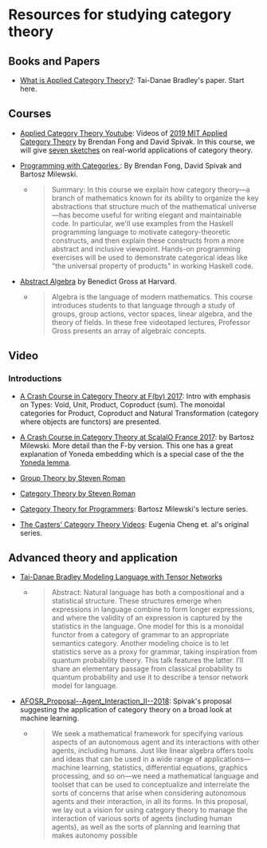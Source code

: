 # Resources for studying category theory

## Books and Papers
- [What is Applied Category Theory?](https://arxiv.org/abs/1809.05923): Tai-Danae Bradley's paper. Start here.

## Courses
- [Applied Category Theory Youtube](https://www.youtube.com/playlist?list=PLhgq-BqyZ7i5lOqOqqRiS0U5SwTmPpHQ5):  Videos of [2019 MIT  Applied Category Theory](https://ocw.mit.edu/courses/mathematics/18-s097-applied-category-theory-january-iap-2019/) by Brendan Fong and David Spivak. 
In this course, we will give [seven sketches](https://ocw.mit.edu/courses/mathematics/18-s097-applied-category-theory-january-iap-2019/lecture-videos-and-readings/18-s097iap19textbook.pdf) on real-world applications of category theory.


- [Programming with Categories ](http://brendanfong.com/programmingcats.html): By Brendan Fong, David Spivak and 
Bartosz Milewski.
  - > Summary: In this course we explain how category theory—a branch of mathematics known for its ability to organize the key abstractions that structure much of the mathematical universe—has become useful for writing elegant and maintainable code. In particular, we'll use examples from the Haskell programming language to motivate category-theoretic constructs, and then explain these constructs from a more abstract and inclusive viewpoint. Hands-on programming exercises will be used to demonstrate categorical ideas like "the universal property of products" in working Haskell code.
- [Abstract Algebra](https://www.extension.harvard.edu/open-learning-initiative/abstract-algebra) by Benedict Gross 
at Harvard. 
  - > Algebra is the language of modern mathematics. This course introduces students to that language through a study of groups, group actions, vector spaces, linear algebra, and the theory of fields. In these free videotaped lectures, Professor Gross presents an array of algebraic concepts.
  
## Video
### Introductions
- [A Crash Course in Category Theory at F(by) 2017](https://www.youtube.com/watch?v=iJ7V1KXJpsE): Intro with emphasis on Types: Void, Unit, Product, Coproduct (sum). The monoidal categories for Product, Coproduct and Natural Transformation (category where objects are functors) are presented. 

- [A Crash Course in Category Theory at ScalaIO France 2017](https://www.youtube.com/watch?v=JH_Ou17_zyU): by Bartosz Milewski. More detail than the F-by version. This one has a great explanation of Yoneda embedding which is a special case of the the [Yoneda lemma](https://en.wikipedia.org/wiki/Yoneda_lemma).
  
- [Group Theory by Steven Roman](https://www.youtube.com/playlist?list=PLiyVurqwtq0YpkpmXUWjxbNdzMrSiOlBE)
- [Category Theory by Steven Roman](https://www.youtube.com/playlist?list=PLiyVurqwtq0Y40IZhB6T1wM2fMduEVe56)
- [Category Theory for Programmers](https://www.youtube.com/watch?v=I8LbkfSSR58&list=PLbgaMIhjbmEnaH_LTkxLI7FMa2HsnawM_): Bartosz Milewski's lecture series.
- [The Casters' Category Theory Videos](http://simonwillerton.staff.shef.ac.uk/TheCatsters/): Eugenia Cheng et. al's
original series.

## Advanced theory and application
- [Tai-Danae Bradley Modeling Language with Tensor Networks](https://www.youtube.com/watch?v=12j8OV-ptC4)
  - >Abstract: Natural language has both a compositional and a statistical structure. These structures emerge when expressions in language combine to form longer expressions, and where the validity of an expression is captured by the statistics in the language. One model for this is a monoidal functor from a category of grammar to an appropriate semantics category. Another modeling choice is to let statistics serve as a proxy for grammar, taking inspiration from quantum probability theory. This talk features the latter. I’ll share an elementary passage from classical probability to quantum probability and use it to describe a tensor network model for language.

- [AFOSR_Proposal--Agent_Interaction_II--2018](http://math.mit.edu/~dspivak/informatics/grants/AFOSR_Proposal--Agent_Interaction_II--2018.pdf): Spivak's proposal suggesting the application of category theory on
a broad look at machine learning.

  - > We seek a mathematical framework for specifying various aspects of an autonomous
agent and its interactions with other agents, including humans. Just like linear algebra offers tools and ideas that can be used in a wide range of applications—machine
learning, statistics, differential equations, graphics processing, and so on—we need a
mathematical language and toolset that can be used to conceptualize and interrelate the
sorts of concerns that arise when considering autonomous agents and their interaction,
in all its forms.
In this proposal, we lay out a vision for using category theory to manage the interaction of various sorts of agents (including human agents), as well as the sorts of planning
and learning that makes autonomy possible

